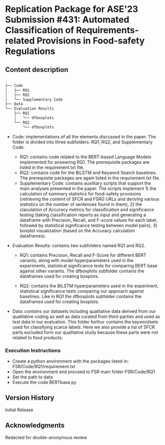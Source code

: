 # Replication Package for ASE'23 Submission #431: Automated Classification of Requirements-related Provisions in Food-safety Regulations


## Content description

```bash
.
├── Code
│   ├── RQ1
│   ├── RQ2
│   └── Supplementary Code
├── Data
└── Evaluation Results
    ├── RQ1
    │   └── dfboxplots
    └── RQ2
        └── dfboxplots
```
        
* Code: implementations of all the elements discussed in the paper. The folder is divided into three subfolders: RQ1, RQ2, and Supplementary Code.

    * RQ1: contains code related to the BERT-based Language Models implemented for answering RQ1. The prerequisite packages are listed in the requirement.txt file.
    * RQ2: contains code for the BiLSTM and Keyword Search baselines. The prerequisite packages are again listed in the requirement.txt file.
    * Supplementary Code: contains auxilliary scripts that support the main analyses presented in the paper. The scripts implement 1) the calculation of summary statistics for food-safety provisions (retrieving the content of SFCR and FSRG URLs and deriving various statistics on the number of sentences found in them), 2) the claculation of Accuracy metrics for classification and significance testing (taking classification reports as input and generating a dataframe with Precision, Recall, and F-score values for each label, followed by statistical significance testing between model pairs), 3) boxplot visualization (based on the Accuracy calculation dataframes).

* Evaluation Results: contains two subfolders named RQ1 and RQ2. 
    * RQ1: contains Precision, Recall and F-Score for different BERT variants, along with model hyperparameters used in the experiments, statistical significance tests for comparing BERT base against other variants. The dfboxplots subfolder contains the dataframes used for creating boxplots.
    
    * RQ2: contains the BiLSTM hyperparameters used in the experiment, statistical significance tests comparing our approach against baselines. Like in RQ1 the dfboxplots subfolder contains the dataframes used for creating boxplots.
    
* Data: contains our datasets including qualitative data derived from our qualitative coding as well as data curated from third-parties and used as test data in our evaluation. This folder furthur contains the keywordsets used for classifying scarce labels. Here we also provide a list of SFCR parts excluded form our qualitative study because these parts were not related to food products.

### Execution Instructions

* Create a python environment with the packages listed in: FSR/Code/RQ1/requirement.txt
* Open the environment and proceed to FSR main folder FSR/Code/RQ1 
* Set the path to data 
* Execute the code BERTbase.py

## Version History

Initial Release

## Acknowledgments
Redacted for double-anonymous review
